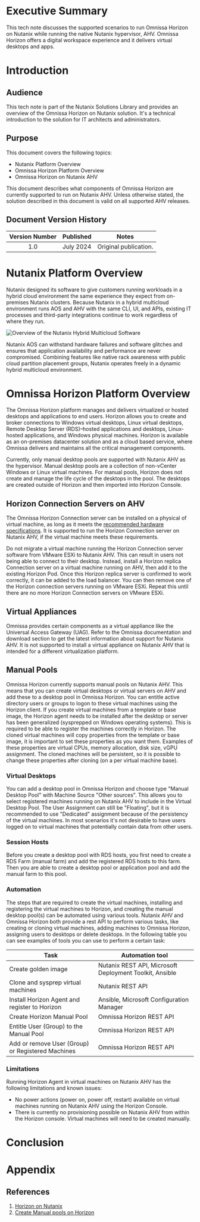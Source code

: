 # Executive Summary

This tech note discusses the supported scenarios to run Omnissa Horizon on Nutanix while running the native Nutanix hypervisor, AHV. Omnissa Horizon offers a digital workspace experience and it delivers virtual desktops and apps.

# Introduction

## Audience

This tech note is part of the Nutanix Solutions Library and provides an overview of the Omnissa Horizon on Nutanix solution. It's a technical introduction to the solution for IT architects and administrators.

## Purpose

This document covers the following topics:

- Nutanix Platform Overview
- Omnissa Horizon Platform Overview
- Omnissa Horizon on Nutanix AHV

This document describes what components of Omnissa Horizon are currently supported to run on Nutanix AHV.
Unless otherwise stated, the solution described in this document is valid on all supported AHV releases.

## Document Version History

| **Version Number** | **Published** | **Notes** |
| :---: | --- | --- |
| 1.0 | July 2024 | Original publication. |

# Nutanix Platform Overview

Nutanix designed its software to give customers running workloads in a hybrid cloud environment the same experience they expect from on-premises Nutanix clusters. Because Nutanix in a hybrid multicloud environment runs AOS and AHV with the same CLI, UI, and APIs, existing IT processes and third-party integrations continue to work regardless of where they run.

![Overview of the Nutanix Hybrid Multicloud Software](../images/TN-2162-Nutanix_Platform_Overview_image01.png "Overview of the Nutanix Hybrid Multicloud Software")

Nutanix AOS can withstand hardware failures and software glitches and ensures that application availability and performance are never compromised. Combining features like native rack awareness with public cloud partition placement groups, Nutanix operates freely in a dynamic hybrid multicloud environment.

# Omnissa Horizon Platform Overview

The Omnissa Horizon platform manages and delivers virtualized or hosted desktops and applications to end users. Horizon allows you to create and broker connections to Windows virtual desktops, Linux virtual desktops, Remote Desktop Server (RDS)–hosted applications and desktops, Linux-hosted applications, and Windows physical machines. Horizon is available as an on-premises datacenter solution and as a cloud based service, where Omnissa delivers and maintains all the critical management components.

Currently, only manual desktop pools are supported with Nutanix AHV as the hypervisor. Manual desktop pools are a collection of non-vCenter Windows or Linux virtual machines. For manual pools, Horizon does not create and manage the life cycle of the desktops in the pool. The desktops are created outside of Horizon and then imported into Horizon Console.

## Horizon Connection Servers on AHV
The Omnissa Horizon Connection server can be installed on a physical of virtual machine, as long as it meets the [recommended hardware specifications](https://docs.omnissa.com/bundle/Horizon8InstallUpgrade/page/HardwareRequirementsforHorizonConnectionServer.html). It is supported to run the Horizon Connection server on Nutanix AHV, if the virtual machine meets these requirements.

<note>
Do not migrate a virtual machine running the Horizon Connection server software from VMware ESXi to Nutanix AHV. This can result in users not being able to connect to their desktop. Instead, install a Horizon replica Connection server on a virtual machine running on AHV, then add it to the existing Horizon Pod. Once this Horizon replica server is confirmed to work correctly, it can be added to the load balancer. You can then remove one of the Horizon connection servers running on VMware ESXi. Repeat this until there are no more Horizon Connection servers on VMware ESXi.
</note>

## Virtual Appliances
Omnissa provides certain components as a virtual appliance like the Universal Access Gateway (UAG). Refer to the Omnissa documentation and download section to get the latest information about support for Nutanix AHV. It is not supported to install a virtual appliance on Nutanix AHV that is intended for a different virtualization platform. 

## Manual Pools
Omnissa Horizon currently supports manual pools on Nutanix AHV. This means that you can create virtual desktops or virtual servers on AHV and add these to a desktop pool in Omnissa Horizon. You can entitle active directory users or groups to logon to these virtual machines using the Horizon client. If you create virtual machines from a template or base image, the Horizon agent needs to be installed after the desktop or server has been generalized (sysprepped on Windows operating systems). This is required to be able to register the machines correctly in Horizon. The cloned virtual machines will copy properties from the template or base image, it is important to set these properties as you want them. Examples of these properties are virtual CPUs, memory allocation, disk size, vGPU assignment. The cloned machines will be persistent, so it is possible to change these properties after cloning (on a per virtual machine base).

### Virtual Desktops
You can add a desktop pool in Omnissa Horizon and choose type "Manual Desktop Pool" with Machine Source "Other sources". This allows you to select registered machines running on Nutanix AHV to include in the Virtual Desktop Pool. The User Assignment can still be "Floating", but it is recommended to use "Dedicated" assignment because of the persistency of the virtual machines. In most scenarios it's not desirable to have users logged on to virtual machines that potentially contain data from other users.

### Session Hosts
Before you create a desktop pool with RDS hosts, you first need to create a RDS Farm (manual farm) and add the registered RDS hosts to this farm. Then you are able to create a desktop pool or application pool and add the manual farm to this pool.

### Automation
The steps that are required to create the virtual machines, installing and registering the virtual machines to Horizon, and creating the manual desktop pool(s) can be automated using various tools. Nutanix AHV and Omnissa Horizon both provide a rest API to perform various tasks, like creating or cloning virtual machines, adding machines to Omnissa Horizon, assigning users to desktops or delete desktops. In the following table you can see examples of tools you can use to perform a certain task:

| **Task** | **Automation tool** |
| --- | --- | 
| Create golden image | Nutanix REST API, Microsoft Deployment Toolkit, Ansible | 
| Clone and sysprep virtual machines | Nutanix REST API |
| Install Horizon Agent and register to Horizon | Ansible, Microsoft Configuration Manager |
| Create Horizon Manual Pool | Omnissa Horizon REST API |
| Entitle User (Group) to the Manual Pool | Omnissa Horizon REST API |
| Add or remove User (Group) or Registered Machines | Omnissa Horizon REST API |

### Limitations
Running Horizon Agent in virtual machines on Nutanix AHV has the following limitations and known issues:
- No power actions (power on, power off, restart) available on virtual machines running on Nutanix AHV using the Horizon Console.
- There is currently no provisioning possible on Nutanix AHV from within the Horizon console. Virtual machines will need to be created manually.

# Conclusion



# Appendix

## References

1. [Horizon on Nutanix](http://portal.nutanix.com/kb/xxxx)
2. [Create Manual pools on Horizon](https://docs.omnissa.com/bundle/Desktops-and-Applications-in-HorizonV2312/page/CreateaManualDesktopPool.html)

